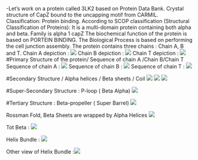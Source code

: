 -Let’s work on a protein called 3LK2 based on Protein Data Bank.
Crystal structure of CapZ bound to the uncapping motif from CARMIL.
Classification: Protein binding.
According to SCOP classification (Structural Classification of Proteins):
It is a multi-domain protein containing both alpha and beta.
Family is alpha 1 capZ
The biochemical function of the protein is based on PORTEIN BINDING.
The Biological Process is based on performing the cell junction assembly.
The protein contains three chains : Chain A, B and T.
Chain A depiction : ![](Protein%203LK2.png)
Chain B depiction : ![](Protein%203LK2%20chain%20B.png)
Chain T depiction : ![](Protein%203LK2%20chain%20T.png)
#Primary Structure of the protein/ Sequence of chain A /Chain B/Chain T 
Sequence of chain A : ![](Sequence%20of%20Chain%20A%20.png)
Sequence of chain B : ![](sequence%20of%20Chain%20B%20.png)
Sequence of chain T : ![](Sequence%20of%20chain%20T.png)

#Secondary Structure / Alpha helices / Beta sheets / Coil
![](Alpha%20helices%20.png)
![](Beta%20sheets%20Protein%203LK2.png)
![](Coil%20.png)

#Super-Secondary Structure : P-loop ( Beta Alpha) ![](Super%20secondary%20structure%20.png)

#Tertiary Structure : Beta-propeller ( Super Barrel) ![](Super%20secondary%20struc;%20Beta%20propeller.png)

Rossman Fold, Beta Sheets are wrapped by Alpha Helices ![](Rossman%20Fold%20of%20protein%203LK2.png)

Tot Beta : ![](Tot%20beta%20Tertiary%20Structure%20.png)

Helix Bundle : ![](Helix%20Bundle.png)

Other view of Helix Bundle :![](Side%20View%20of%20Helix%20bundle.png)










